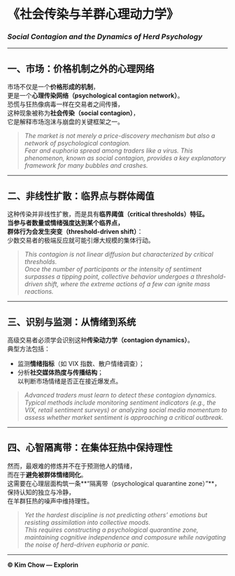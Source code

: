 # 《社会传染与羊群心理动力学》  
### *Social Contagion and the Dynamics of Herd Psychology*

---

## 一、市场：价格机制之外的心理网络  
市场不仅是一个**价格形成的机制**，  
更是一个**心理传染网络（psychological contagion network）**。  
恐慌与狂热像病毒一样在交易者之间传播，  
这种现象被称为**社会传染（social contagion）**，  
它是解释市场泡沫与崩盘的关键框架之一。  

> *The market is not merely a price-discovery mechanism but also a network of psychological contagion.*  
> *Fear and euphoria spread among traders like a virus. This phenomenon, known as social contagion, provides a key explanatory framework for many bubbles and crashes.*

---

## 二、非线性扩散：临界点与群体阈值  
这种传染并非线性扩散，而是具有**临界阈值（critical thresholds）**特征。  
当参与者数量或情绪强度达到某个临界点，  
群体行为会发生**突变（threshold-driven shift）**：  
少数交易者的极端反应就可能引爆大规模的集体行动。  

> *This contagion is not linear diffusion but characterized by critical thresholds.*  
> *Once the number of participants or the intensity of sentiment surpasses a tipping point, collective behavior undergoes a threshold-driven shift, where the extreme actions of a few can ignite mass reactions.*

---

## 三、识别与监测：从情绪到系统  
高级交易者必须学会识别这种**传染动力学（contagion dynamics）**。  
典型方法包括：  
- 监测**情绪指标**（如 VIX 指数、散户情绪调查）；  
- 分析**社交媒体热度与传播结构**；  
以判断市场情绪是否正在接近爆发点。  

> *Advanced traders must learn to detect these contagion dynamics.*  
> *Typical methods include monitoring sentiment indicators (e.g., the VIX, retail sentiment surveys) or analyzing social media momentum to assess whether market sentiment is approaching a critical outbreak.*

---

## 四、心智隔离带：在集体狂热中保持理性  
然而，最艰难的修炼并不在于预测他人的情绪，  
而在于**避免被群体情绪同化**。  
这需要在心理层面构筑一条**“隔离带（psychological quarantine zone）”**，  
保持认知的独立与冷静，  
在羊群狂热的噪声中维持理性。  

> *Yet the hardest discipline is not predicting others’ emotions but resisting assimilation into collective moods.*  
> *This requires constructing a psychological quarantine zone, maintaining cognitive independence and composure while navigating the noise of herd-driven euphoria or panic.*

---

**© Kim Chow — Explorin**
